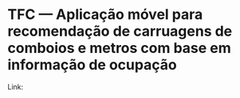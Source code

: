 # TFC — Aplicação móvel para recomendação de carruagens de comboios e metros com base em informação de ocupação 




Link:

